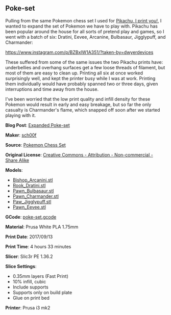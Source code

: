 ## Poke-set

Pulling from the same Pokemon chess set I used for [Pikachu, I print you!](http://www.dwyerdevices.com/2017/09/03/14/), I
wanted to expand the set of Pokemon we have to play with. Pikachu has been popular around the house for all sorts of
pretend play and games, so I went with a batch of six: Dratini, Eevee, Arcanine, Bulbasaur, Jigglypuff, and Charmander:

https://www.instagram.com/p/BZBxlW1A351/?taken-by=dwyerdevices

These suffered from some of the same issues the two Pikachu prints have: underbellies and overhang surfaces get a few
loose threads of filament, but most of them are easy to clean up. Printing all six at once worked surprisingly well, and
kept the printer busy while I was at work. Printing them individually would have probably spanned two or three days, given
interruptions and time away from the house.

I've been worried that the low print quality and infill density for these Pokemon would result in early and easy breakage,
but so far the only casualty is Charmander's flame, which snapped off soon after we started playing with it.


**Blog Post**: [Expanded Poke-set](http://www.dwyerdevices.com/2017/09/20/expanded-poke-set/)

**Maker**: [sch00f](https://www.thingiverse.com/sch00f)

**Source**: [Pokemon Chess Set](https://www.thingiverse.com/thing:2369887)

**Original License**: [Creative Commons - Attribution - Non-commercial - Share Alike](http://creativecommons.org/licenses/by-nc-sa/3.0/)

**Models**:

  - [Bishop_Arcanini.stl](https://www.thingiverse.com/download:3785933)
  - [Rook_Dratini.stl](https://www.thingiverse.com/download:3785935)
  - [Pawn_Bulbasaur.stl](https://www.thingiverse.com/download:3785934)
  - [Pawn_Charmander.stl](https://www.thingiverse.com/download:3785939)
  - [Paw_Jigglypuff.stl](https://www.thingiverse.com/download:3785937)
  - [Pawn_Eevee.stl](https://www.thingiverse.com/download:3785930)
          
**GCode**: [poke-set.gcode](https://github.com/dwyerdevices/prints/blob/master/2017/09/poke-set/poke-set.gcode)

**Material**: Prusa White PLA 1.75mm

**Print Date**: 2017/09/13

**Print Time**: 4 hours 33 minutes

**Slicer**: Slic3r PE 1.36.2

**Slice Settings**:

 - 0.35mm layers (Fast Print)
 - 10% infill, cubic
 - Include supports
 - Supports only on build plate
 - Glue on print bed

**Printer**: Prusa i3 mk2